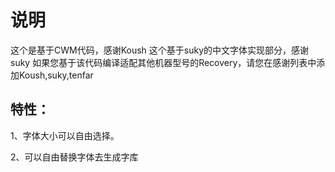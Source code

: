 
说明
======
这个是基于CWM代码，感谢Koush
这个基于suky的中文字体实现部分，感谢suky
如果您基于该代码编译适配其他机器型号的Recovery，请您在感谢列表中添加Koush,suky,tenfar

特性：
----

1、字体大小可以自由选择。

2、可以自由替换字体去生成字库

 
